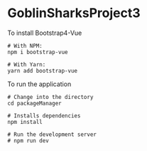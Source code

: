 # GoblinSharksProject3

To install Bootstrap4-Vue
```
# With NPM:
npm i bootstrap-vue

# With Yarn:
yarn add bootstrap-vue
```

To run the application
``` 
# Change into the directory
cd packageManager

# Installs dependencies
npm install

# Run the development server
# npm run dev
```